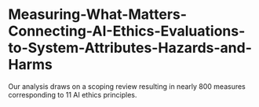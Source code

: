 # Measuring-What-Matters-Connecting-AI-Ethics-Evaluations-to-System-Attributes-Hazards-and-Harms
Our analysis draws on a scoping review resulting in nearly 800 measures corresponding to 11 AI ethics principles. 

